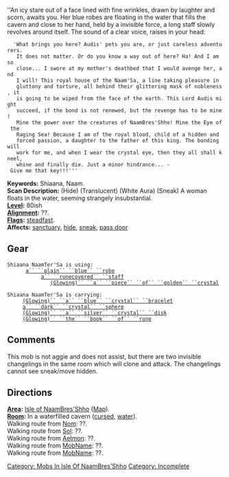 ''An icy stare out of a face lined with fine wrinkles, drawn by laughter
and scorn, awaits you. Her blue robes are floating in the water that
fills the cavern and close to her hand, held by a invisible force, a
long staff slowly revolves around itself. The sound of a clear voice,
raises in your head:

`  'What brings you here? Audis' pets you are, or just careless adventurers.`  
`   It does not matter. Or do you know a way out of here? Ha! And I am so`  
`   close... I swore at my mother's deathbed that I would avenge her, and`  
`   I will! This royal house of the Naam'Sa, a line taking pleasure in`  
`   gluttony and torture, all behind their glittering mask of nobleness, it`  
`   is going to be wiped from the face of the earth. This Lord Audis might`  
`   succeed, if the bond is not renewed, but the revenge has to be mine!`  
`   Mine the power over the creatures of NaamBres'Shho! Mine the Eye of the`  
`   Raging Sea! Because I am of the royal blood, child of a hidden and`  
`   forced passion, a daughter to the father of this king. The bonding will`  
`   work for me, and when I wear the crystal eye, then they all shall kneel,`  
`   whine and finally die. Just a minor hindrance... - Give me that key!!!'''`

**Keywords:** Shiaana, Naam.  
**Scan Description:** (Hide) (Translucent) (White Aura) (Sneak) A woman
floats in the water, seeming strangely insubstantial.  
**[Level](Level.md "wikilink"):** 80ish  
**[Alignment](Alignment.md "wikilink"):** ??.  
**[Flags](:Category:_Mob_Types.md "wikilink"):**
[steadfast](Sentinel_Mobs.md "wikilink").  
**Affects:** [sanctuary](Sanctuary.md "wikilink"),
[hide](Hide_Flag.md "wikilink"), [sneak](Sneak_Flag.md "wikilink"),
[pass door](Translucent_Flag.md "wikilink")  

## Gear

`Shiaana NaamTer'Sa is using:`  
<worn on body>`      `[`a`` ``plain`` ``blue`` ``robe`](Plain_Blue_Robe.md "wikilink")  
<wielded>`           `[`a`` ``runecovered`` ``staff`](Runecovered_Staff.md "wikilink")  
<held>`              `[`(Glowing)`` ``a`` ``piece`` ``of`` ``golden`` ``crystal`](Piece_Of_Golden_Crystal.md "wikilink")

`Shiaana NaamTer'Sa is carrying:`  
`     `[`(Glowing)`` ``a`` ``blue`` ``crystal`` ``bracelet`](Blue_Crystal_Bracelet.md "wikilink")  
`     `[`a`` ``dark`` ``crystal`` ``sphere`](Dark_Crystal_Sphere.md "wikilink")  
`     `[`(Glowing)`` ``a`` ``silver`` ``crystal`` ``disk`]((Glowing)_a_silver_crystal_disk "wikilink")  
`     `[`(Glowing)`` ``the`` ``book`` ``of`` ``rune`](Book_Of_Rune.md "wikilink")

## Comments

This mob is not aggie and does not assist, but there are two invisible
changelings in the same room which will clone and attack. The
changelings cannot see sneak/move hidden.

## Directions

**[Area](:Category:_Areas.md "wikilink"):** [Isle of
NaamBres'Shho](:Category:_Isle_Of_NaamBres'Shho.md "wikilink")
([Map](Isle_Of_NaamBres'Shho_Map.md "wikilink")).  
**[Room](:Category:_Rooms.md "wikilink"):** In a waterfilled cavern
([cursed](Cursed_Rooms.md "wikilink"),
[water](Water_Terrain.md "wikilink")).  
Walking route from [Nom](Nom.md "wikilink"): ??.  
Walking route from [Sol](Sol.md "wikilink"): ??.  
Walking route from [Aelmon](Aelmon.md "wikilink"): ??.  
Walking route from [MobName](MobName.md "wikilink"): ??.  
Walking route from [MobName](MobName.md "wikilink"): ??.  

[Category: Mobs In Isle Of
NaamBres'Shho](Category:_Mobs_In_Isle_Of_NaamBres'Shho "wikilink")
[Category: Incomplete](Category:_Incomplete "wikilink")
